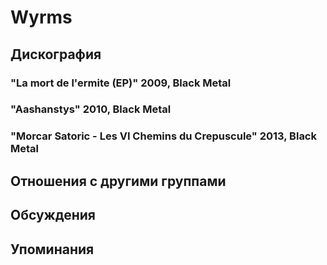 # Wyrms



## Дискография

### "La mort de l'ermite (EP)" 2009, Black Metal



### "Aashanstys" 2010, Black Metal



### "Morcar Satoric - Les VI Chemins du Crepuscule" 2013, Black Metal




## Отношения с другими группами


## Обсуждения


## Упоминания

